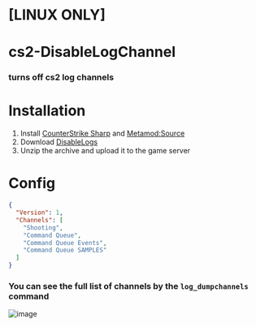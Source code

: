 # [LINUX ONLY]

# cs2-DisableLogChannel
### turns off cs2 log channels

# Installation
1. Install [CounterStrike Sharp](https://github.com/roflmuffin/CounterStrikeSharp) and [Metamod:Source](https://www.sourcemm.net/downloads.php/?branch=master)
2. Download [DisableLogs](https://github.com/partiusfabaa/cs2-DisableLogChannel/releases/tag/1.0.0)
3. Unzip the archive and upload it to the game server

# Config
```json
{
  "Version": 1,
  "Channels": [
    "Shooting",
    "Command Queue",
    "Command Queue Events",
    "Command Queue SAMPLES"
  ]
}
```
### You can see the full list of channels by the `log_dumpchannels` command
![image](https://github.com/partiusfabaa/cs2-DisableLogChannel/assets/96542489/85d6dea6-0dd6-4697-b02e-d19c9284cfd7)
